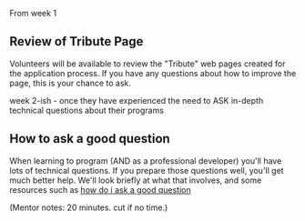 From week 1

## Review of Tribute Page

Volunteers will be available to review the "Tribute" web pages created for the application process. If you have any questions about how to improve the page, this is your chance to ask.

week 2-ish - once they have experienced the need to ASK in-depth technical questions about their programs

## How to ask a good question

When learning to program (AND as a professional developer) you'll have lots of technical questions.  If you prepare those questions well, you'll get much better help.  We'll look briefly at what that involves, and some resources such as [how do i ask a good question](https://stackoverflow.com/help/how-to-ask)	

(Mentor notes: 20 minutes.  cut if no time.)
